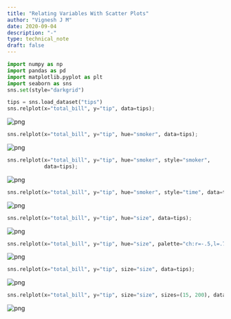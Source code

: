 ```yaml
---
title: "Relating Variables With Scatter Plots"
author: "Vignesh J M"
date: 2020-09-04
description: "-"
type: technical_note
draft: false
---
```


```python
import numpy as np
import pandas as pd
import matplotlib.pyplot as plt
import seaborn as sns
sns.set(style="darkgrid")
```


```python
tips = sns.load_dataset("tips")
sns.relplot(x="total_bill", y="tip", data=tips);
```


![png](relating-scatter-plots_2_0.png)



```python
sns.relplot(x="total_bill", y="tip", hue="smoker", data=tips);
```


![png](relating-scatter-plots_3_0.png)



```python
sns.relplot(x="total_bill", y="tip", hue="smoker", style="smoker",
            data=tips);
```


![png](relating-scatter-plots_4_0.png)



```python
sns.relplot(x="total_bill", y="tip", hue="smoker", style="time", data=tips);
```


![png](relating-scatter-plots_5_0.png)



```python
sns.relplot(x="total_bill", y="tip", hue="size", data=tips);
```


![png](relating-scatter-plots_6_0.png)



```python
sns.relplot(x="total_bill", y="tip", hue="size", palette="ch:r=-.5,l=.75", data=tips);
```


![png](relating-scatter-plots_7_0.png)



```python
sns.relplot(x="total_bill", y="tip", size="size", data=tips);
```


![png](relating-scatter-plots_8_0.png)



```python
sns.relplot(x="total_bill", y="tip", size="size", sizes=(15, 200), data=tips);
```


![png](relating-scatter-plots_9_0.png)

